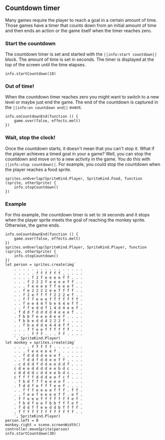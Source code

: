 ## Countdown timer

Many games require the player to reach a goal in a certain amount of time. Those games have a timer that counts down from an initial amount of time and then ends an action or the game itself when the timer reaches zero.

### Start the countdown

The countdown timer is set and started with the ``||info:start countdown||`` block. The amount of time is set in seconds. The timer is displayed at the top of the screen until the time elapses.

```blocks
info.startCountdown(10)
```

### Out of time!

When the countdown timer reaches zero you might want to switch to a new level or maybe just end the game. The end of the countdown is captured in the ``||info:on countdown end||`` event.

```blocks
info.onCountdownEnd(function () {
    game.over(false, effects.melt)
})
```

### Wait, stop the clock!

Once the countdown starts, it doesn't mean that you can't stop it. What if the player achieves a timed goal in your a game? Well, you can stop the countdown and move on to a new activity in the game. You do this with ``||info:stop countdown||``. For example, you could stop the countdown when the player reaches a food sprite.

```blocks
sprites.onOverlap(SpriteKind.Player, SpriteKind.Food, function (sprite, otherSprite) {
    info.stopCountdown()
})
```

### Example

For this example, the countdown timer is set to `30` seconds and it stops when the player sprite meets the goal of reaching the monkey sprite. Otherwise, the game ends.

```blocks
info.onCountdownEnd(function () {
    game.over(false, effects.melt)
})
sprites.onOverlap(SpriteKind.Player, SpriteKind.Player, function (sprite, otherSprite) {
    info.stopCountdown()
})
let person = sprites.create(img`
    . . . . . . . . . . . . . . . . 
    . . . . . f f f f f f . . . . . 
    . . . . f 2 f e e e e f f . . . 
    . . . f 2 2 2 f e e e e f f . . 
    . . . f e e e e f f e e e f . . 
    . . f e 2 2 2 2 e e f f f f . . 
    . . f 2 e f f f f 2 2 2 e f . . 
    . . f f f e e e f f f f f f f . 
    . . f e e 4 4 f b e 4 4 e f f . 
    . . f f e d d f 1 4 d 4 e e f . 
    . f d d f d d d d 4 e e e f . . 
    . f b b f e e e 4 e e f . . . . 
    . f b b e d d 4 2 2 2 f . . . . 
    . . f b e d d e 4 4 4 f f . . . 
    . . . f f e e f f f f f f . . . 
    . . . . f f f . . . f f . . . . 
    `, SpriteKind.Player)
let monkey = sprites.create(img`
    . . . . f f f f f . . . . . . . 
    . . . f e e e e e f . . . . . . 
    . . f d d d d e e e f . . . . . 
    . . f d d f d d e e f f . . . . 
    . c d d d f d d e e d d f . . . 
    c d e e d d d d e e b d c . . . 
    c d d d d c d d e e b d c . . . 
    c f f f f d d d e e f c f . . . 
    . f b d f f f e e e e f . . . . 
    . f d d f e f f f e e f . . . . 
    . . f f f e e e e f f f . f f . 
    . . f e e f e e e e f f . e f . 
    . f f e e e f f f f f f f e f . 
    . f b d f e e f b b f f f e f . 
    . f d d f f e e d d b f f f f . 
    . f f f f f f f f f f f f f . . 
    `, SpriteKind.Player)
person.left = 0
monkey.right = scene.screenWidth()
controller.moveSprite(person)
info.startCountdown(30)
```